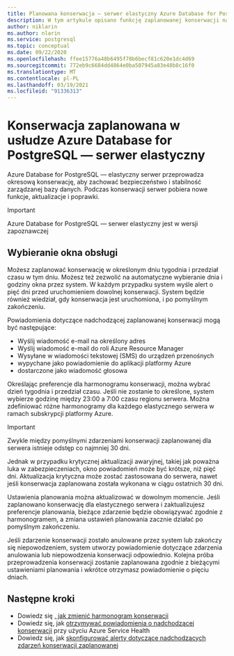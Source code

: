 ```yaml
---
title: Planowana konserwacja — serwer elastyczny Azure Database for PostgreSQL
description: W tym artykule opisano funkcję zaplanowanej konserwacji na serwerze elastycznym Azure Database for PostgreSQL.
author: niklarin
ms.author: nlarin
ms.service: postgresql
ms.topic: conceptual
ms.date: 09/22/2020
ms.openlocfilehash: ffee15776a48b6495f78b6becf81c620e1dc4d69
ms.sourcegitcommit: 772eb9c6684dd4864e0ba507945a83e48b8c16f0
ms.translationtype: MT
ms.contentlocale: pl-PL
ms.lasthandoff: 03/19/2021
ms.locfileid: "91336313"
---
```

# <a name="scheduled-maintenance-in-azure-database-for-postgresql--flexible-server"></a>Konserwacja zaplanowana w usłudze Azure Database for PostgreSQL — serwer elastyczny
 
Azure Database for PostgreSQL — elastyczny serwer przeprowadza okresową konserwację, aby zachować bezpieczeństwo i stabilność zarządzanej bazy danych. Podczas konserwacji serwer pobiera nowe funkcje, aktualizacje i poprawki.
 
> [!IMPORTANT]
> Azure Database for PostgreSQL — serwer elastyczny jest w wersji zapoznawczej
 
## <a name="selecting-a-maintenance-window"></a>Wybieranie okna obsługi
 
Możesz zaplanować konserwację w określonym dniu tygodnia i przedział czasu w tym dniu. Możesz też zezwolić na automatyczne wybieranie dnia i godziny okna przez system. W każdym przypadku system wyśle alert o pięć dni przed uruchomieniem dowolnej konserwacji. System będzie również wiedział, gdy konserwacja jest uruchomiona, i po pomyślnym zakończeniu.
 
Powiadomienia dotyczące nadchodzącej zaplanowanej konserwacji mogą być następujące:
 
* Wyślij wiadomość e-mail na określony adres
* Wyślij wiadomość e-mail do roli Azure Resource Manager
* Wysyłane w wiadomości tekstowej (SMS) do urządzeń przenośnych
* wypychane jako powiadomienie do aplikacji platformy Azure
* dostarczone jako wiadomość głosowa
 
Określając preferencje dla harmonogramu konserwacji, można wybrać dzień tygodnia i przedział czasu. Jeśli nie zostanie to określone, system wybierze godzinę między 23:00 a 7:00 czasu regionu serwera. Można zdefiniować różne harmonogramy dla każdego elastycznego serwera w ramach subskrypcji platformy Azure. 
 
> [!IMPORTANT]
> Zwykle między pomyślnymi zdarzeniami konserwacji zaplanowanej dla serwera istnieje odstęp co najmniej 30 dni.
>
> Jednak w przypadku krytycznej aktualizacji awaryjnej, takiej jak poważna luka w zabezpieczeniach, okno powiadomień może być krótsze, niż pięć dni. Aktualizacja krytyczna może zostać zastosowana do serwera, nawet jeśli konserwacja zaplanowana została wykonana w ciągu ostatnich 30 dni.

Ustawienia planowania można aktualizować w dowolnym momencie. Jeśli zaplanowano konserwację dla elastycznego serwera i zaktualizujesz preferencje planowania, bieżące zdarzenie będzie obowiązywać zgodnie z harmonogramem, a zmiana ustawień planowania zacznie działać po pomyślnym zakończeniu. 

Jeśli zdarzenie konserwacji zostało anulowane przez system lub zakończy się niepowodzeniem, system utworzy powiadomienie dotyczące zdarzenia anulowania lub niepowodzenia konserwacji odpowiednio. Kolejna próba przeprowadzenia konserwacji zostanie zaplanowana zgodnie z bieżącymi ustawieniami planowania i wkrótce otrzymasz powiadomienie o pięciu dniach.
 
## <a name="next-steps"></a>Następne kroki
 
* Dowiedz się [, jak zmienić harmonogram konserwacji](how-to-maintenance-portal.md)
* Dowiedz się, jak [otrzymywać powiadomienia o nadchodzącej konserwacji](../../service-health/service-notifications.md) przy użyciu Azure Service Health
* Dowiedz się, jak [skonfigurować alerty dotyczące nadchodzących zdarzeń konserwacji zaplanowanej](../../service-health/resource-health-alert-monitor-guide.md)
